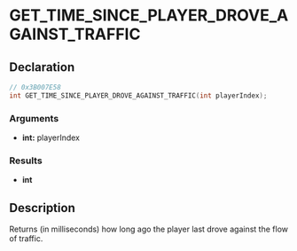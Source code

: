 # GET_TIME_SINCE_PLAYER_DROVE_AGAINST_TRAFFIC

## Declaration
```cpp
// 0x3B007E58
int GET_TIME_SINCE_PLAYER_DROVE_AGAINST_TRAFFIC(int playerIndex);
```

### Arguments
- **int:** playerIndex

### Results
- **int**

## Description
Returns (in milliseconds) how long ago the player last drove against the flow of traffic.